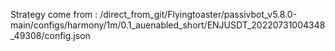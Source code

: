 Strategy come from : /direct_from_git/Flyingtoaster/passivbot_v5.8.0-main/configs/harmony/1m/0.1_auenabled_short/ENJUSDT_20220731004348_49308/config.json